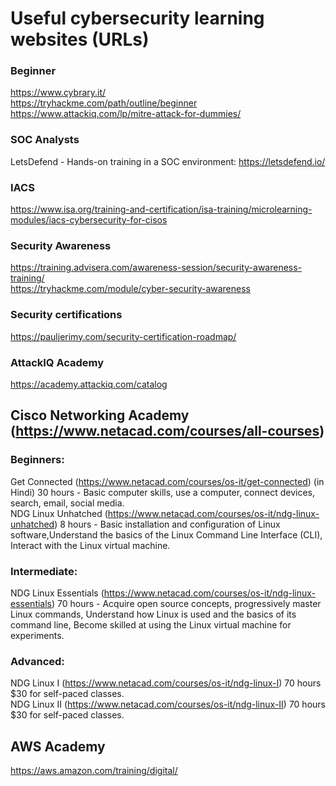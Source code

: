 # Useful cybersecurity learning websites (URLs)
   
### Beginner  
https://www.cybrary.it/  
https://tryhackme.com/path/outline/beginner  
https://www.attackiq.com/lp/mitre-attack-for-dummies/   

### SOC Analysts
LetsDefend - Hands-on training in a SOC environment: https://letsdefend.io/  
  
### IACS  
https://www.isa.org/training-and-certification/isa-training/microlearning-modules/iacs-cybersecurity-for-cisos  

### Security Awareness  
https://training.advisera.com/awareness-session/security-awareness-training/  
https://tryhackme.com/module/cyber-security-awareness  
  
### Security certifications  
https://pauljerimy.com/security-certification-roadmap/  
  
### AttackIQ Academy  
https://academy.attackiq.com/catalog  
  
  
## Cisco Networking Academy (https://www.netacad.com/courses/all-courses)  

### Beginners:  
  
Get Connected (https://www.netacad.com/courses/os-it/get-connected) (in Hindi) 30 hours - Basic computer skills, use a computer, connect devices, search, email, social media.  
NDG Linux Unhatched (https://www.netacad.com/courses/os-it/ndg-linux-unhatched) 8 hours - Basic installation and configuration of Linux software,Understand the basics of the Linux Command Line Interface (CLI), Interact with the Linux virtual machine.  
  
### Intermediate:  
  
NDG Linux Essentials (https://www.netacad.com/courses/os-it/ndg-linux-essentials) 70 hours - Acquire open source concepts, progressively master Linux commands, Understand how Linux is used and the basics of its command line, Become skilled at using the Linux virtual machine for experiments.  
  
### Advanced:  
  
NDG Linux I (https://www.netacad.com/courses/os-it/ndg-linux-I) 70 hours $30 for self-paced classes.  
NDG Linux II (https://www.netacad.com/courses/os-it/ndg-linux-II) 70 hours $30 for self-paced classes.  
  
  
## AWS Academy  
https://aws.amazon.com/training/digital/  
  
  
